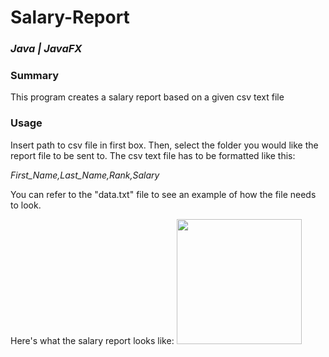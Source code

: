 # Salary-Report
### *Java | JavaFX*

### Summary
This program creates a salary report based on a given csv text file

### Usage
Insert path to csv file in first box. Then, select the folder you would like the report file to be sent to. The csv text file has to be formatted like this:

*First_Name,Last_Name,Rank,Salary*

You can refer to the "data.txt" file to see an example of how the file needs to look.

Here's what the salary report looks like:
<img src="https://lh3.googleusercontent.com/amVMK1kj3RZa5ChuKKOTdklUEoC5ULfku5oYCnzK8IWaHN3r-sweN80-6HLGmW_s1eUetM1IPEh-BrybvfAr_0es70LJ1I7K2NM2gmOSePgLqqq9G2sUi9GBy8eCtrrkaZhE1jeNX4gsWUjFNWe_pTtvYg6Gf7Rh8F78tARgZeUz4h7tIqm0HbqXmB6vv1gPdTIcFn27yH5QkKQGbFzmB1bODHfX5YP0Zgm36fTxTKAU49HPm48D6YHRFoV3rhAKnI8qISCzDSbGWWnwQEKygA2Mf6Qjq9DQ4CS3VD_ZBilmVc5KEg14p5mJPAXPXRtXlxUslJX90vNiICOPVWIymAzf8QTR19RIiqqmZwWaLcxGaIPN7PphyN_6TI0Bem4yNXcb1TdnT8-KwsrCokbbp67M2wZq1sGDVVMo0UTWrV1tbgCZr82hDMK04xlv_tJwNdXLihblfeTOnjJY7MijleNIIM99XMwACL43jPW23tUzNYBj6JL_rgltFP2y9q0vjG1z0125YQWazWzkGbgikuRHPp821XZF-GoQO72uJh9hCBTL1TY5wuZv-b0rxgijOzKl0m8ZaF93ajamRgKqJqaUE-Qh6dY-X2T9167O-Nc2UgNnq3DRMKCFbmDe5KxvrSEqK869AN4UFSphitIIwbmn7Sq2T_Z8PSx8hMDglH14rxjgf9s4rTEXEPGd3FE=w628-h867-no?authuser=0" width="200" height="200" />

